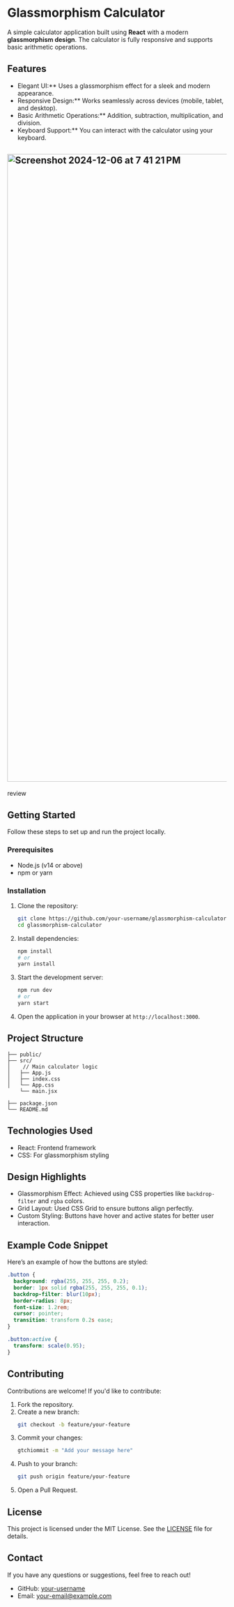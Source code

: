 
# Glassmorphism Calculator

A simple calculator application built using **React** with a modern **glassmorphism design**. The calculator is fully responsive and supports basic arithmetic operations.

## Features

- Elegant UI:** Uses a glassmorphism effect for a sleek and modern appearance.
- Responsive Design:** Works seamlessly across devices (mobile, tablet, and desktop).
- Basic Arithmetic Operations:** Addition, subtraction, multiplication, and division.
- Keyboard Support:** You can interact with the calculator using your keyboard.

## <img width="1440" alt="Screenshot 2024-12-06 at 7 41 21 PM" src="https://github.com/user-attachments/assets/d1ec11af-8d07-4625-8f77-9d1acf222207">
review





## Getting Started

Follow these steps to set up and run the project locally.

### Prerequisites

- Node.js (v14 or above)
- npm or yarn

### Installation

1. Clone the repository:

   ```bash
   git clone https://github.com/your-username/glassmorphism-calculator.git
   cd glassmorphism-calculator
   ```

2. Install dependencies:

   ```bash
   npm install
   # or
   yarn install
   ```

3. Start the development server:

   ```bash
   npm run dev
   # or
   yarn start
   ```

4. Open the application in your browser at `http://localhost:3000`.

## Project Structure

```
├── public/
├── src/
│    // Main calculator logic
│   ├── App.js          
│   ├── index.css       
│   └── App.css
    └── main.jsx
        
├── package.json
└── README.md
```

## Technologies Used

- React: Frontend framework
- CSS: For glassmorphism styling

## Design Highlights

- Glassmorphism Effect: Achieved using CSS properties like `backdrop-filter` and `rgba` colors.
- Grid Layout: Used CSS Grid to ensure buttons align perfectly.
- Custom Styling: Buttons have hover and active states for better user interaction.

## Example Code Snippet

Here’s an example of how the buttons are styled:

```css
.button {
  background: rgba(255, 255, 255, 0.2);
  border: 1px solid rgba(255, 255, 255, 0.1);
  backdrop-filter: blur(10px);
  border-radius: 8px;
  font-size: 1.2rem;
  cursor: pointer;
  transition: transform 0.2s ease;
}

.button:active {
  transform: scale(0.95);
}
```

## Contributing

Contributions are welcome! If you'd like to contribute:

1. Fork the repository.
2. Create a new branch:
   ```bash
   git checkout -b feature/your-feature
   ```
3. Commit your changes:
   ```bash
   gtchiommit -m "Add your message here"
   ```
4. Push to your branch:
   ```bash
   git push origin feature/your-feature
   ```
5. Open a Pull Request.

## License

This project is licensed under the MIT License. See the [LICENSE](LICENSE) file for details.

## Contact

If you have any questions or suggestions, feel free to reach out!

- GitHub: [your-username](https://github.com/your-username)
- Email: [your-email@example.com](mailto\:your-email@example.com)

